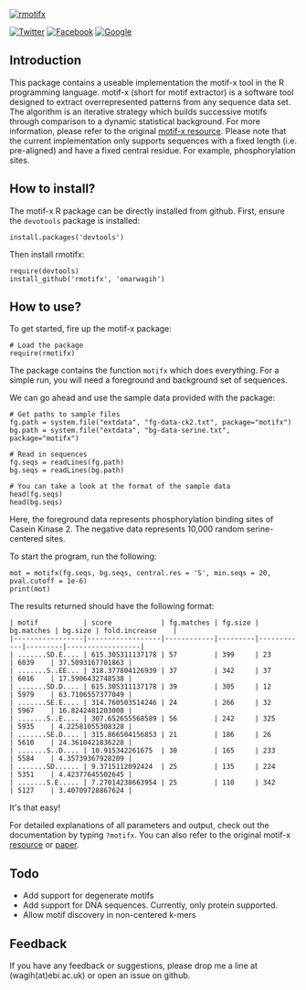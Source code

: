 
[![rmotifx](https://rawgit.com/omarwagih/rmotifx/master/inst/extdata/rmotifx-logo.svg)](https://github.com/omarwagih/rmotifx)

[![Twitter](https://raw.githubusercontent.com/omarwagih/motifx/master/inst/extdata/twitter.png)](https://twitter.com/intent/tweet?text=Discovery+of+biological+sequence+motifs+in+R%3a+github.com%2fomarwagih%2frmotifx+%40omarwagih)
[![Facebook](https://raw.githubusercontent.com/omarwagih/motifx/master/inst/extdata/facebook.png)](https://www.facebook.com/sharer/sharer.php?u=Discovery%20of%20biological%20sequence%20motifs%20in%20R%3A%20github.com%2Fomarwagih%2Frmotifx)
[![Google](https://raw.githubusercontent.com/omarwagih/motifx/master/inst/extdata/gplus.png)](https://plus.google.com/share?url=https://github.com/omarwagih/rmotifx/&hl=en)


## Introduction
This package contains a useable implementation the motif-x tool in the R programming language. motif-x (short for motif extractor) is a software tool designed to extract overrepresented patterns from any sequence data set. The algorithm is an iterative strategy which builds successive motifs through comparison to a dynamic statistical background. For more information, please refer to the original [motif-x resource](http://motif-x.med.harvard.edu/). Please note that the current implementation only supports sequences with a fixed length (i.e. pre-aligned) and have a fixed central residue. For example, phosphorylation sites. 

## How to install?
The motif-x R package can be directly installed from github. First, ensure the `devotools` package is installed:

    install.packages('devtools')

Then install rmotifx:

    require(devtools)
    install_github('rmotifx', 'omarwagih')
    
## How to use?
To get started, fire up the motif-x package:
    
    # Load the package
    require(rmotifx)

The package contains the function `motifx` which does everything. For a simple run, you will need a foreground and background set of sequences. 

We can go ahead and use the sample data provided with the package: 
     
    # Get paths to sample files
    fg.path = system.file("extdata", "fg-data-ck2.txt", package="motifx")
    bg.path = system.file("extdata", "bg-data-serine.txt", package="motifx")
    
    # Read in sequences
    fg.seqs = readLines(fg.path)
    bg.seqs = readLines(bg.path)
    
    # You can take a look at the format of the sample data
    head(fg.seqs)
    head(bg.seqs)
    
Here, the foreground data represents phosphorylation binding sites of Casein Kinase 2. The negative data represents 10,000 random serine-centered sites.

To start the program, run the following:

    mot = motifx(fg.seqs, bg.seqs, central.res = 'S', min.seqs = 20, pval.cutoff = 1e-6)
    print(mot)

The results returned should have the following format:

```
| motif           | score            | fg.matches | fg.size | bg.matches | bg.size | fold.increase    |
|-----------------|------------------|------------|---------|------------|---------|------------------|
| .......SD.E.... | 615.305311137178 | 57         | 399     | 23         | 6039    | 37.5093167701863 |
| .......S..EE... | 318.377804126939 | 37         | 342     | 37         | 6016    | 17.5906432748538 |
| .......SD.D.... | 615.305311137178 | 39         | 305     | 12         | 5979    | 63.7106557377049 |
| .......SE.E.... | 314.760503514246 | 24         | 266     | 32         | 5967    | 16.8242481203008 |
| .......S..E.... | 307.652655568589 | 56         | 242     | 325        | 5935    | 4.22581055308328 |
| .......SE.D.... | 315.866504156853 | 21         | 186     | 26         | 5610    | 24.3610421836228 |
| .......S..D.... | 10.915342261675  | 30         | 165     | 233        | 5584    | 4.35739367928209 |
| .......SD...... | 9.3715112092424  | 25         | 135     | 224        | 5351    | 4.42377645502645 |
| .......S.E..... | 7.27014238663954 | 25         | 110     | 342        | 5127    | 3.40709728867624 |
```

It's that easy!

For detailed explanations of all parameters and output, check out the documentation by typing `?motifx`. You can also refer to the original motif-x [resource](http://motif-x.med.harvard.edu/motif-x.html) or [paper](http://motif-x.med.harvard.edu/publications/Chou_Schwartz_motif-x_CPBI_2011.pdf). 


## Todo

- Add support for degenerate motifs
- Add support for DNA sequences. Currently, only protein supported.
- Allow motif discovery in non-centered k-mers

## Feedback
If you have any feedback or suggestions, please drop me a line at (wagih(at)ebi.ac.uk) or open an issue on github.
